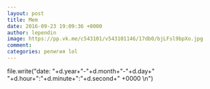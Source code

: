 ```yaml
---
layout: post
title: Mem
date: 2016-09-23 19:09:36 +0000
author: lependin
image: https://pp.vk.me/c543101/v543101146/17db0/bjLFsl9bpXo.jpg
comment:
categories: религия lol
---
```

file.write("date: "+d.year+"-"+d.month+"-"+d.day+" "+d.hour+":"+d.minute+":"+d.second+" +0000 \n")